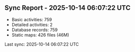 ## Sync Report - 2025-10-14 06:07:22 UTC

- Basic activities: 759
- Detailed activities: 2
- Database records: 759
- Static maps: 426 files (46M)

Last sync: 2025-10-14 06:07:22 UTC
